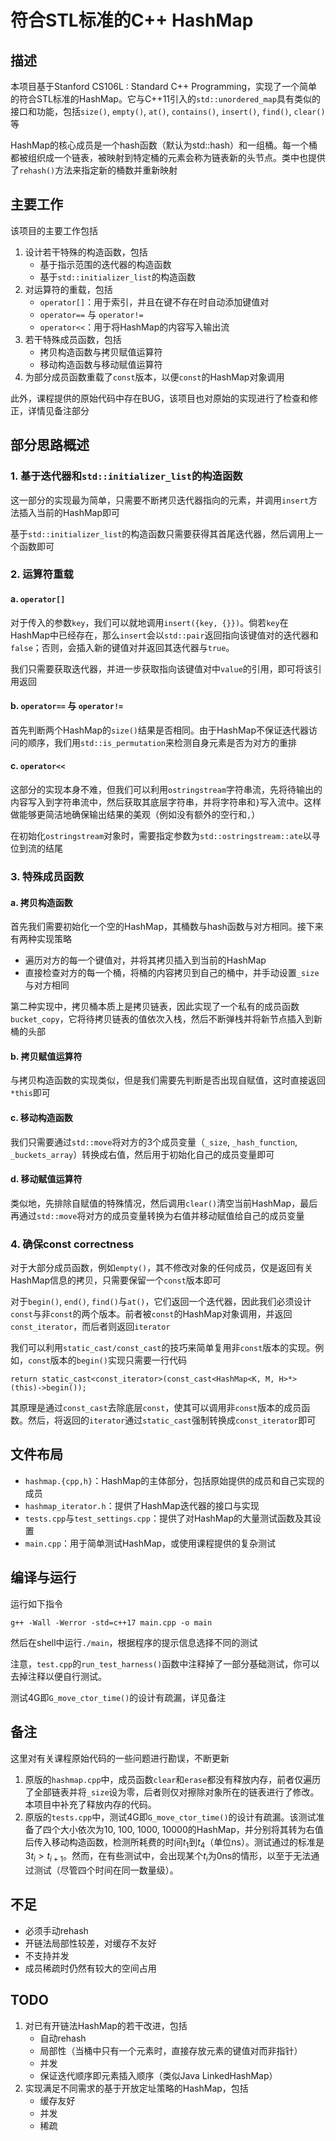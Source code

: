 # 符合STL标准的C++ HashMap

## 描述

本项目基于Stanford CS106L : Standard C++ Programming，实现了一个简单的符合STL标准的HashMap。它与C++11引入的`std::unordered_map`具有类似的接口和功能，包括`size()`, `empty()`, `at()`, `contains()`, `insert()`, `find()`, `clear()`等

HashMap的核心成员是一个hash函数（默认为std::hash）和一组桶。每一个桶都被组织成一个链表，被映射到特定桶的元素会称为链表新的头节点。类中也提供了`rehash()`方法来指定新的桶数并重新映射

## 主要工作

该项目的主要工作包括

1. 设计若干特殊的构造函数，包括
   - 基于指示范围的迭代器的构造函数
   - 基于`std::initializer_list`的构造函数
2. 对运算符的重载，包括
   - `operator[]`：用于索引，并且在键不存在时自动添加键值对
   - `operator==` 与 `operator!=`
   - `operator<<`：用于将HashMap的内容写入输出流
3. 若干特殊成员函数，包括
   - 拷贝构造函数与拷贝赋值运算符
   - 移动构造函数与移动赋值运算符
4. 为部分成员函数重载了`const`版本，以便`const`的HashMap对象调用

此外，课程提供的原始代码中存在BUG，该项目也对原始的实现进行了检查和修正，详情见备注部分

## 部分思路概述

### 1. 基于迭代器和`std::initializer_list`的构造函数
这一部分的实现最为简单，只需要不断拷贝迭代器指向的元素，并调用`insert`方法插入当前的HashMap即可

基于`std::initializer_list`的构造函数只需要获得其首尾迭代器，然后调用上一个函数即可

### 2. 运算符重载

#### a. `operator[]`
对于传入的参数`key`，我们可以就地调用`insert({key, {}})`。倘若`key`在HashMap中已经存在，那么`insert`会以`std::pair`返回指向该键值对的迭代器和`false`；否则，会插入新的键值对并返回其迭代器与`true`。

我们只需要获取迭代器，并进一步获取指向该键值对中`value`的引用，即可将该引用返回

#### b. `operator==` 与 `operator!=`

首先判断两个HashMap的`size()`结果是否相同。由于HashMap不保证迭代器访问的顺序，我们用`std::is_permutation`来检测自身元素是否为对方的重排

#### c. `operator<<`

这部分的实现本身不难，但我们可以利用`ostringstream`字符串流，先将待输出的内容写入到字符串流中，然后获取其底层字符串，并将字符串和`}`写入流中。这样做能够更简洁地确保输出结果的美观（例如没有额外的空行和`,`）

在初始化`ostringstream`对象时，需要指定参数为`std::ostringstream::ate`以寻位到流的结尾

### 3. 特殊成员函数

#### a. 拷贝构造函数
首先我们需要初始化一个空的HashMap，其桶数与hash函数与对方相同。接下来有两种实现策略
- 遍历对方的每一个键值对，并将其拷贝插入到当前的HashMap
- 直接检查对方的每一个桶，将桶的内容拷贝到自己的桶中，并手动设置`_size`与对方相同

第二种实现中，拷贝桶本质上是拷贝链表，因此实现了一个私有的成员函数`bucket_copy`，它将待拷贝链表的值依次入栈，然后不断弹栈并将新节点插入到新桶的头部

#### b. 拷贝赋值运算符

与拷贝构造函数的实现类似，但是我们需要先判断是否出现自赋值，这时直接返回`*this`即可

#### c. 移动构造函数

我们只需要通过`std::move`将对方的3个成员变量（`_size`, `_hash_function`, `_buckets_array`）转换成右值，然后用于初始化自己的成员变量即可


#### d. 移动赋值运算符

类似地，先排除自赋值的特殊情况，然后调用`clear()`清空当前HashMap，最后再通过`std::move`将对方的成员变量转换为右值并移动赋值给自己的成员变量

### 4. 确保const correctness

对于大部分成员函数，例如`empty()`，其不修改对象的任何成员，仅是返回有关HashMap信息的拷贝，只需要保留一个`const`版本即可

对于`begin()`, `end()`, `find()`与`at()`，它们返回一个迭代器，因此我们必须设计`const`与非`const`的两个版本。前者被`const`的HashMap对象调用，并返回`const_iterator`，而后者则返回`iterator`

我们可以利用`static_cast/const_cast`的技巧来简单复用非`const`版本的实现。例如，`const`版本的`begin()`实现只需要一行代码
```
return static_cast<const_iterator>(const_cast<HashMap<K, M, H>*>(this)->begin());
```
其原理是通过`const_cast`去除底层`const`，使其可以调用非`const`版本的成员函数。然后，将返回的`iterator`通过`static_cast`强制转换成`const_iterator`即可



## 文件布局

- `hashmap.{cpp,h}`：HashMap的主体部分，包括原始提供的成员和自己实现的成员
- `hashmap_iterator.h`：提供了HashMap迭代器的接口与实现
- `tests.cpp`与`test_settings.cpp`：提供了对HashMap的大量测试函数及其设置
- `main.cpp`：用于简单测试HashMap，或使用课程提供的复杂测试

## 编译与运行
运行如下指令
```
g++ -Wall -Werror -std=c++17 main.cpp -o main
```
然后在shell中运行`./main`，根据程序的提示信息选择不同的测试

注意，`test.cpp`的`run_test_harness()`函数中注释掉了一部分基础测试，你可以去掉注释以便自行测试。

测试4G即`G_move_ctor_time()`的设计有疏漏，详见备注

## 备注

这里对有关课程原始代码的一些问题进行勘误，不断更新

1. 原版的`hashmap.cpp`中，成员函数`clear`和`erase`都没有释放内存，前者仅遍历了全部链表并将`_size`设为零，后者则仅对擦除对象所在的链表进行了修改。本项目中补充了释放内存的代码。
2. 原版的`tests.cpp`中，测试4G即`G_move_ctor_time()`的设计有疏漏。该测试准备了四个大小依次为10, 100, 1000, 10000的HashMap，并分别将其转为右值后传入移动构造函数，检测所耗费的时间$t_1$到$t_4$（单位ns）。测试通过的标准是$3t_i > t_{i+1}$。然而，在有些测试中，会出现某个$t_i$为0ns的情形，以至于无法通过测试（尽管四个时间在同一数量级）。


## 不足

- 必须手动rehash
- 开链法局部性较差，对缓存不友好
- 不支持并发
- 成员稀疏时仍然有较大的空间占用

## TODO

1. 对已有开链法HashMap的若干改进，包括
   - 自动rehash
   - 局部性（当桶中只有一个元素时，直接存放元素的键值对而非指针）
   - 并发
   - 保证迭代顺序即元素插入顺序（类似Java LinkedHashMap）
2. 实现满足不同需求的基于开放定址策略的HashMap，包括
   - 缓存友好
   - 并发
   - 稀疏
